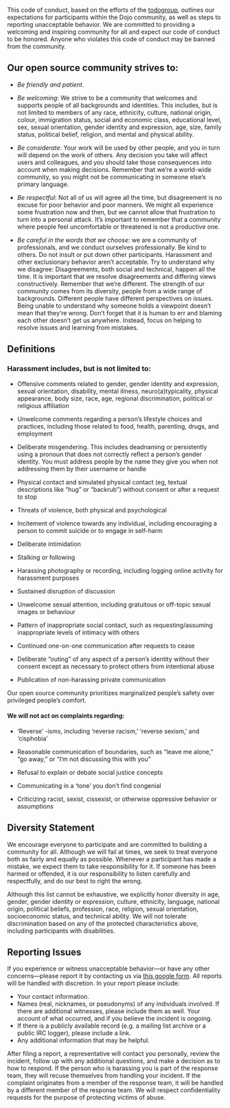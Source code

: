 This code of conduct, based on the efforts of the [todogroup](http://todogroup.org/opencodeofconduct/), outlines our expectations for participants within the Dojo community, as well as steps to reporting unacceptable behavior. We are committed to providing a welcoming and inspiring community for all and expect our code of conduct to be honored. Anyone who violates this code of conduct may be banned from the community.

## Our open source community strives to:

- *Be friendly and patient*.

- *Be welcoming*: We strive to be a community that welcomes and supports people of all backgrounds and identities. This includes, but is not limited to members of any race, ethnicity, culture, national origin, colour, immigration status, social and economic class, educational level, sex, sexual orientation, gender identity and expression, age, size, family status, political belief, religion, and mental and physical ability.


- *Be considerate*: Your work will be used by other people, and you in turn will depend on the work of others. Any decision you take will affect users and colleagues, and you should take those consequences into account when making decisions. Remember that we’re a world-wide community, so you might not be communicating in someone else’s primary language.


- *Be respectful*: Not all of us will agree all the time, but disagreement is no excuse for poor behavior and poor manners. We might all experience some frustration now and then, but we cannot allow that frustration to turn into a personal attack. It’s important to remember that a community where people feel uncomfortable or threatened is not a productive one.


- *Be careful in the words that we choose*: we are a community of professionals, and we conduct ourselves professionally. Be kind to others. Do not insult or put down other participants. Harassment and other exclusionary behavior aren’t acceptable.
Try to understand why we disagree: Disagreements, both social and technical, happen all the time. It is important that we resolve disagreements and differing views constructively. Remember that we’re different. The strength of our community comes from its diversity, people from a wide range of backgrounds. Different people have different perspectives on issues. Being unable to understand why someone holds a viewpoint doesn’t mean that they’re wrong. Don’t forget that it is human to err and blaming each other doesn’t get us anywhere. Instead, focus on helping to resolve issues and learning from mistakes.

## Definitions

### Harassment includes, but is not limited to:

- Offensive comments related to gender, gender identity and expression, sexual orientation, disability, mental illness, neuro(a)typicality, physical appearance, body size, race, age, regional discrimination, political or religious affiliation

- Unwelcome comments regarding a person’s lifestyle choices and practices, including those related to food, health, parenting, drugs, and employment

- Deliberate misgendering. This includes deadnaming or persistently using a pronoun that does not correctly reflect a person’s gender identity. You must address people by the name they give you when not addressing them by their username or handle

- Physical contact and simulated physical contact (eg, textual descriptions like “hug” or “backrub”) without consent or after a request to stop

- Threats of violence, both physical and psychological

- Incitement of violence towards any individual, including encouraging a person to commit suicide or to engage in self-harm

- Deliberate intimidation

- Stalking or following

- Harassing photography or recording, including logging online activity for harassment purposes

- Sustained disruption of discussion

- Unwelcome sexual attention, including gratuitous or off-topic sexual images or behaviour

- Pattern of inappropriate social contact, such as requesting/assuming inappropriate levels of intimacy with others

- Continued one-on-one communication after requests to cease

- Deliberate “outing” of any aspect of a person’s identity without their consent except as necessary to protect others from intentional abuse

- Publication of non-harassing private communication

Our open source community prioritizes marginalized people’s safety over privileged people’s comfort.

#### We will not act on complaints regarding:

- ‘Reverse’ -isms, including ‘reverse racism,’ ‘reverse sexism,’ and ‘cisphobia’

- Reasonable communication of boundaries, such as “leave me alone,” “go away,” or “I’m not discussing this with you”

- Refusal to explain or debate social justice concepts

- Communicating in a ‘tone’ you don’t find congenial

- Criticizing racist, sexist, cissexist, or otherwise oppressive behavior or assumptions

## Diversity Statement

We encourage everyone to participate and are committed to building a community for all. Although we will fail at times, we seek to treat everyone both as fairly and equally as possible. Whenever a participant has made a mistake, we expect them to take responsibility for it. If someone has been harmed or offended, it is our responsibility to listen carefully and respectfully, and do our best to right the wrong.

Although this list cannot be exhaustive, we explicitly honor diversity in age, gender, gender identity or expression, culture, ethnicity, language, national origin, political beliefs, profession, race, religion, sexual orientation, socioeconomic status, and technical ability. We will not tolerate discrimination based on any of the protected characteristics above, including participants with disabilities.

## Reporting Issues

If you experience or witness unacceptable behavior—or have any other concerns—please report it by contacting us via [this google form](https://docs.google.com/forms/d/1ZiCUv3FsarWetoQ8J5QnCdIrHLj0xMmwNSLCyBkio7c/viewform?edit_requested=true). All reports will be handled with discretion. In your report please include:

- Your contact information.
- Names (real, nicknames, or pseudonyms) of any individuals involved. If there are additional witnesses, please include them as well. Your account of what occurred, and if you believe the incident is ongoing.
- If there is a publicly available record (e.g. a mailing list archive or a public IRC logger), please include a link.
- Any additional information that may be helpful.


After filing a report, a representative will contact you personally, review the incident, follow up with any additional questions, and make a decision as to how to respond. If the person who is harassing you is part of the response team, they will recuse themselves from handling your incident. If the complaint originates from a member of the response team, it will be handled by a different member of the response team. We will respect confidentiality requests for the purpose of protecting victims of abuse.
